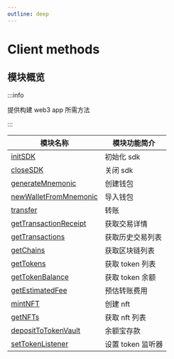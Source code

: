 ```yaml
---
outline: deep
---
```


# Client methods

## 模块概览

:::info

提供构建 web3 app 所需方法

:::

| 模块名称                                                  | 模块功能简介      |
| --------------------------------------------------------- | ----------------- |
| [initSDK](/client/initSDK.md)                             | 初始化 sdk        |
| [closeSDK](/client/closeSDK.md)                           | 关闭 sdk          |
| [generateMnemonic](/client/generateMnemonic.md)           | 创建钱包          |
| [newWalletFromMnemonic](/client/newWalletFromMnemonic.md) | 导入钱包          |
| [transfer](/client/transfer.md)                           | 转账              |
| [getTransactionReceipt](/client/getTransactionReceipt.md) | 获取交易详情      |
| [getTransactions](/client/getTransactions.md)             | 获取历史交易列表  |
| [getChains](/client/getChains.md)                         | 获取区块链列表    |
| [getTokens](/client/getTokens.md)                         | 获取 token 列表   |
| [getTokenBalance](/client/getTokenBalance.md)             | 获取 token 余额   |
| [getEstimatedFee](/client/getEstimatedFee.md)             | 预估转账费用      |
| [mintNFT](/client/mintNFT.md)                             | 创建 nft          |
| [getNFTs](/client/getNFTs.md)                             | 获取 nft 列表     |
| [depositToTokenVault](/client/depositToTokenVault.md)     | 余额宝存款        |
| [setTokenListener](/client/listener/setTokenListener.md)  | 设置 token 监听器 |
